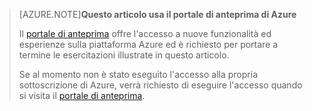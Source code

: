 
> [AZURE.NOTE]**Questo articolo usa il portale di anteprima di Azure**
> 
> Il [portale di anteprima](https://portal.azure.com/) offre l'accesso a nuove funzionalità ed esperienze sulla piattaforma Azure ed è richiesto per portare a termine le esercitazioni illustrate in questo articolo.
> 
> Se al momento non è stato eseguito l'accesso alla propria sottoscrizione di Azure, verrà richiesto di eseguire l'accesso quando si visita il [portale di anteprima](https://portal.azure.com/).

<!---HONumber=62-->
